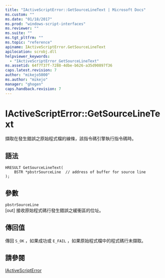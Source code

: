 ```yaml
---
title: "IActiveScriptError::GetSourceLineText | Microsoft Docs"
ms.custom: ""
ms.date: "01/18/2017"
ms.prod: "windows-script-interfaces"
ms.reviewer: ""
ms.suite: ""
ms.tgt_pltfrm: ""
ms.topic: "reference"
apiname: IActiveScriptError.GetSourceLineText
apilocation: scrobj.dll
helpviewer_keywords: 
  - "IActiveScriptError_GetSourceLineText"
ms.assetid: 64f7f37f-7288-4dbe-b626-a35d90897f36
caps.latest.revision: 7
author: "mikejo5000"
ms.author: "mikejo"
manager: "ghogen"
caps.handback.revision: 7
---
```

# IActiveScriptError::GetSourceLineText
擷取在發生錯誤之原始程式檔的線條，該指令碼引擎執行指令碼時。  
  
## 語法  
  
```  
HRESULT GetSourceLineText(  
    BSTR *pbstrSourceLine  // address of buffer for source line  
);  
```  
  
## 參數  
 `pbstrSourceLine`  
 \[out\] 接收原始程式碼行發生錯誤之緩衝區的位址。  
  
## 傳回值  
 傳回 `S_OK` ，如果成功或 `E_FAIL` ，如果原始程式檔中的程式碼行未擷取。  
  
## 請參閱  
 [IActiveScriptError](../../winscript/reference/iactivescripterror.md)